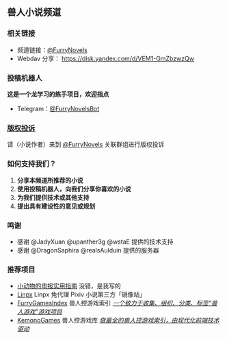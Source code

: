 ## 兽人小说频道

### 相关链接
- 频道链接：[@FurryNovels](https://t.me/FurryNovels)
- Webdav 分享：
  https://disk.yandex.com/d/VEM1-GmZbzwzQw

### 投稿机器人
**这是一个龙学习的练手项目，欢迎指点**
- Telegram：[@FurryNovelsBot](https://t.me/FurryNovelsBot)

### [版权投诉](./DMCA.md)  
请（小说作者）来到 [@FurryNovels](https://t.me/FurryNovels) 关联群组进行版权投诉

### 如何支持我们？
1. **分享本频道所推荐的小说**
1. **使用投稿机器人，向我们分享你喜欢的小说**
1. **为我们提供技术或其他支持**
1. **提出具有建设性的意见或规划**

###  鸣谢
- 感谢 @JadyXuan @upanther3g @wstaE 提供的技术支持
- 感谢 @DragonSaphira @realsAulduin 提供的服务器

### 推荐项目
- [小动物的电报实用指南](https://telegra.ph/TNTwwxs-09-08-06)  没错，是我写的
- [Linpx](https://www.furrynovel.ink/)  Linpx 免代理 Pixiv 小说第三方「镜像站」
- [FurryGamesIndex](https://furrygames.top/zh-cn/list.html)	 兽人控游戏索引	<u>*一个致力于收集、组织、分类、标签“兽人游戏”游戏项目*</u>
- [KemonoGames](https://kemono.games/zh-Hans) 	兽人控游戏库	*<u>做最全的兽人控游戏索引，由现代化前端技术驱动</u>*

